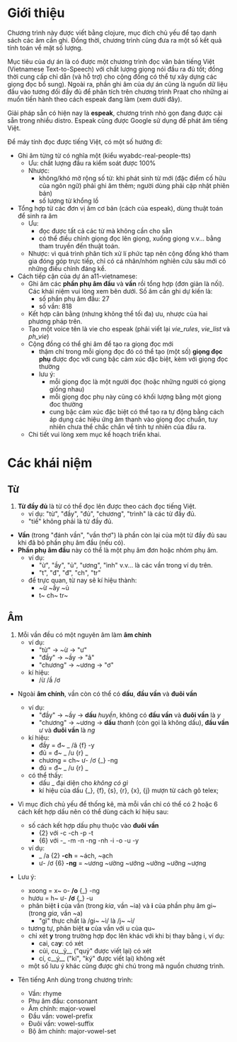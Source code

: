 Giới thiệu
==========
Chương trình này được viết bằng clojure, mục đích chủ yếu để tạo danh sách các âm cần ghi.
Đồng thời, chương trình cũng đưa ra một số kết quả tính toán về mặt số lượng.

Mục tiêu của dự án là có được một chương trình đọc văn bản tiếng Việt (Vietnamese Text-to-Speech) với chất lượng giọng nói đầu ra đủ tốt;
 đồng thời cung cấp chỉ dẫn (và hỗ trợ) cho cộng đồng có thể tự xây dựng các giọng đọc bổ sung). Ngoài ra, phần ghi âm của dự án cũng là nguồn
 dữ liệu đầu vào tương đối đầy đủ để phân tích trên chương trình Praat cho những ai muốn tiến hành theo cách espeak đang làm (xem dưới đây).

Giải pháp sẵn có hiện nay là **espeak**, chương trình nhỏ gọn đang được cài sẵn trong nhiều distro.
Espeak cũng được Google sử dụng để phát âm tiếng Việt.

Để máy tính đọc được tiếng Việt, có một số hướng đi:

* Ghi âm từng từ có nghĩa một (kiểu wyabdc-real-people-tts)
	* Ưu: chất lượng đầu ra kiểm soát được 100%
	* Nhược:
		* không/khó mở rộng số từ: khi phát sinh từ mới (đặc điểm cố hữu của ngôn ngữ) phải ghi âm thêm; người dùng phải cập nhật phiên bản)
		* số lượng từ khổng lồ
* Tổng hợp từ các đơn vị âm cơ bản (cách của espeak), dùng thuật toán để sinh ra âm
	* Ưu:
		* đọc được tất cả các từ mà không cần cho sẵn
		* có thể điều chỉnh giọng đọc lên giọng, xuống giọng v.v... bằng tham truyền đến thuật toán.
	* Nhược: vì quá trình phân tích xử lí phức tạp nên cộng đồng khó tham gia đóng góp trực tiếp, chỉ có cá nhân/nhóm nghiên cứu sâu mới có những điều chỉnh đáng kể.
* Cách tiếp cận của dự án a11-vietnamese:
	* Ghi âm các **phần phụ âm đầu** và **vần** rồi tổng hợp (đơn giản là nối). Các khái niệm vui lòng xem bên dưới. Số âm cần ghi dự kiến là:
		* số phần phụ âm đầu: 27
		* số vần: 818
	* Kết hợp cân bằng (nhưng không thể tối đa) ưu, nhược của hai phương pháp trên.
	* Tạo một voice tên là vie cho espeak (phải viết lại *vie_rules*, *vie_list* và *ph_vie*)
	* Cộng đồng có thể ghi âm để tạo ra giọng đọc mới
		* thậm chí trong mỗi giọng đọc đó có thể tạo (một số) **giọng đọc phụ** được đọc với cung bậc cảm xúc đặc biệt, kèm với giọng đọc thường
		* lưu ý:
			* mỗi giọng đọc là một người đọc (hoặc những người có giọng giống nhau)
			* mỗi giọng đọc phụ này cũng có khối lượng bằng một giọng đoc thường
			* cung bậc cảm xúc đặc biệt có thể tạo ra tự động bằng cách áp dụng các hiệu ứng âm thanh vào giọng đọc chuẩn, tuy nhiên chưa thể chắc chắn về tính tự nhiên của đầu ra.
	* Chi tiết vui lòng xem mục kế hoạch triển khai.

Các khái niệm
=============
Từ
---

1. **Từ đầy đủ** là từ có thể đọc lên được theo cách đọc tiếng Việt.
    * ví dụ:    "từ", "đầy", "đủ", "chương", "trình" là các từ đầy đủ.
    * "tiế" không phải là từ đầy đủ.
* **Vần** (trong "đánh vần", "vần thơ") là phần còn lại của một từ đầy đủ sau khi đã bỏ phần phụ âm đầu (nếu có).
* **Phần phụ âm đầu** này có thể là một phụ âm đơn hoặc nhóm phụ âm.
    * ví dụ:
        * "ừ", "ầy", "ủ", "ương", "ình" v.v... là các vần trong ví dụ trên.
        * "t", "đ", "đ", "ch", "tr"
    * để trực quan, từ nay sẽ kí hiệu thành:
        * ~ừ ~ầy ~ủ
        * t~ ch~ tr~

Âm
---

1. Mỗi vần đều có một nguyên âm làm **âm chính**
    * ví dụ:
        * "từ" -> ~ừ -> "ư"
        * "đầy" -> ~ầy -> "â"
        * "chương" -> ~ương -> "ơ"
    * kí hiệu:
        * /ừ /ầ /ơ
* Ngoài **âm chính**, vần còn có thể có **dấu**, **đầu vần** và **đuôi vần**
    * ví dụ:
        * "đầy" -> ~ầy -> **dấu** *huyền*, không có **đầu vần** và **đuôi vần** là *y*
        * "chương" -> ~ương -> **dấu** *thanh* (còn gọi là không dấu), **đầu vần** *ư* và **đuôi vần** là *ng*
    * kí hiệu:
        * đầy = đ~ _ /â {f} -y
        * đủ = đ~ _ /u {r} _
        * chương = ch~ ư- /ơ {_} -ng
        * đủ = đ~ _ /u {r} _
    * có thể thấy:
        * dấu _ đại diện cho *không có gì*
        * kí hiệu của dấu {_}, {f}, {s}, {r}, {x}, {j} mượn từ cách gõ telex; 
* Vì mục đích chủ yếu để thống kê, mà mỗi vần chỉ có thể có 2 hoặc 6 cách kết hợp dấu nên có thể dùng cách kí hiệu sau:
    * số cách kết hợp dấu phụ thuộc vào **đuôi vần**
        * {2} với -c -ch -p -t
        * {6} với -_ -m -n -ng -nh -i -o -u -y
    * ví dụ:
        * _ /a {2} **-ch** = ~ách, ~ạch
        * ư- /ơ {6} **-ng** = ~ương ~ường ~ướng ~ưởng ~ưỡng ~ượng
* Lưu ý:
    * xoong = x~ o- **/o** {_} -ng
    * hươu = h~ ư- **/ơ** {_} -u
    * phân biệt **i** của vần (trong *kia*, vần ~ia) và **i** của phần phụ âm gi~ (trong *gia*, vần ~a)
		* "gì" thực chất là /gi~ ~ì/ là /j~ ~ì/
	* tương tự, phân biệt **u** của vần với u của qu~
    * chỉ xét **y** trong trường hợp đọc lên khác với khi bị thay bằng i, ví dụ:
		* cai, ca**y**: có xét
		* củi, cu__ỷ__ ("quỷ" được viết lại) có xét
		* cí, c__ý__ ("kí", "ký" được viết lại) không xét
	* một số lưu ý khác cũng được ghi chú trong mã nguồn chương trình.

* Tên tiếng Anh dùng trong chương trình:
	* Vần: rhyme
	* Phụ âm đầu: consonant
	* Âm chính: major-vowel
	* Đầu vần: vowel-prefix
	* Đuôi vần: vowel-suffix
	* Bộ âm chính: major-vowel-set
